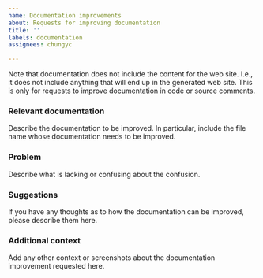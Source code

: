 ```yaml
---
name: Documentation improvements
about: Requests for improving documentation
title: ''
labels: documentation
assignees: chungyc

---
```


Note that documentation does not include the content for the web site.  I.e., it does not include anything that will end up in the generated web site.  This is only for requests to improve documentation in code or source comments.

### Relevant documentation

Describe the documentation to be improved.  In particular, include the file name whose documentation needs to be improved.

### Problem

Describe what is lacking or confusing about the confusion.

### Suggestions

If you have any thoughts as to how the documentation can be improved,
please describe them here.

### Additional context

Add any other context or screenshots about the documentation improvement requested here.
